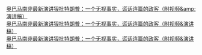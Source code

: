  
[奥巴马南非最新演讲狠批特朗普：一个无视事实，谎话连篇的政客（附视频&amp;amp;演讲稿）](http://www.dianyue.me/archives/361/gdwb5mqpunimgf1e/)  
[奥巴马南非最新演讲狠批特朗普：一个无视事实，谎话连篇的政客（附视频&amp;演讲稿）](http://www.dianyue.me/archives/862/wqy12gicl0t99ihe/)  
[奥巴马南非最新演讲狠批特朗普：一个无视事实，谎话连篇的政客（附视频&amp;演讲稿）](http://www.dianyue.me/archives/681/f3z5nmy95gu8by8t/)